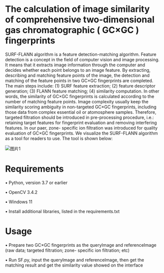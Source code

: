 The calculation of image similarity of comprehensive two-dimensional gas chromatographic ( GC×GC ) fingerprints
==

SURF-FLANN algorithm is a feature detection-matching algorithm. Feature detection is a concept in the field of computer vision and image processing. It means that it extracts image information through the computer and decides whether each point belongs to an image feature. By extracting, describing and matching feature points of the image, the detection and matching of the feature points in two GC×GC fingerprints are completed. The main steps include: (1) SURF feature extraction; (2) feature descriptor generation; (3) FLANN feature matching; (4) similarity computation. In other words, the similarity of GC×GC fingerprints is calculated according to the number of matching feature points.
Image complexity usually keep the similarity scoring ambiguity in non-targeted GC×GC fingerprints, including those data from complex essential oil or atomosphere samples. Therefore, targeted filtration should be introduced in pre-processing procedure, i.e.: retaining target features for fingerprint evaluation and removing interfering features. In our paer, zone- specific ion filtration was introduced for quality evaluation of GC×GC fingerprints. 
We visualize the SURF-FLANN algorithm as a tool for readers to use. The tool is shown below:

![图片1](https://user-images.githubusercontent.com/76737318/226507782-e580cd30-b1cd-42d5-a278-afb9f3067e9b.png)



 
Requirements
==
•	Python, version 3.7 or earlier

•	OpenCV 3.4.2

•	Windows 11

•	Install additional libraries, listed in the requirements.txt

Usage
==
•	Prepare two GC×GC fingerprints as the queryImage and referenceImage
  (raw data; targeted filtration; zone- specific ion filtration; etc)
  
•	Run SF.py, input the queryImage and referenceImage, then get the matching result and get the similarity value showed on the interface

